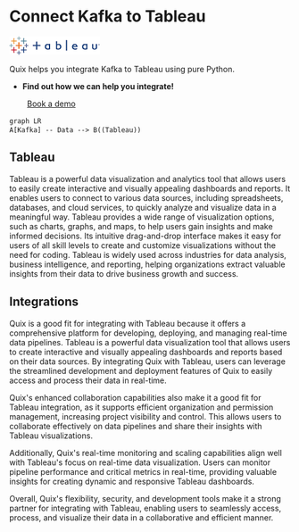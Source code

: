 # Connect Kafka to Tableau

![](./images/logo_1.jpg)

Quix helps you integrate Kafka to Tableau using pure Python.

<div class="grid cards blog-grid-card" markdown>

- __Find out how we can help you integrate!__

    <a class="md-button md-button--primary" href="https://share.hsforms.com/1iW0TmZzKQMChk0lxd_tGiw4yjw2?__hstc=175542013.2303933fbd746c0ac86d9ccbe9bc9100.1728383268831.1729603416735.1729620918855.31&__hssc=175542013.1.1729620918855&__hsfp=2132701734" target="_blank" style="margin:.5rem;">Book a demo</a>

</div>

```mermaid
graph LR
A[Kafka] -- Data --> B((Tableau))
```

## Tableau

Tableau is a powerful data visualization and analytics tool that allows users to easily create interactive and visually appealing dashboards and reports. It enables users to connect to various data sources, including spreadsheets, databases, and cloud services, to quickly analyze and visualize data in a meaningful way. Tableau provides a wide range of visualization options, such as charts, graphs, and maps, to help users gain insights and make informed decisions. Its intuitive drag-and-drop interface makes it easy for users of all skill levels to create and customize visualizations without the need for coding. Tableau is widely used across industries for data analysis, business intelligence, and reporting, helping organizations extract valuable insights from their data to drive business growth and success.

## Integrations

Quix is a good fit for integrating with Tableau because it offers a comprehensive platform for developing, deploying, and managing real-time data pipelines. Tableau is a powerful data visualization tool that allows users to create interactive and visually appealing dashboards and reports based on their data sources. By integrating Quix with Tableau, users can leverage the streamlined development and deployment features of Quix to easily access and process their data in real-time.

Quix's enhanced collaboration capabilities also make it a good fit for Tableau integration, as it supports efficient organization and permission management, increasing project visibility and control. This allows users to collaborate effectively on data pipelines and share their insights with Tableau visualizations.

Additionally, Quix's real-time monitoring and scaling capabilities align well with Tableau's focus on real-time data visualization. Users can monitor pipeline performance and critical metrics in real-time, providing valuable insights for creating dynamic and responsive Tableau dashboards.

Overall, Quix's flexibility, security, and development tools make it a strong partner for integrating with Tableau, enabling users to seamlessly access, process, and visualize their data in a collaborative and efficient manner.

